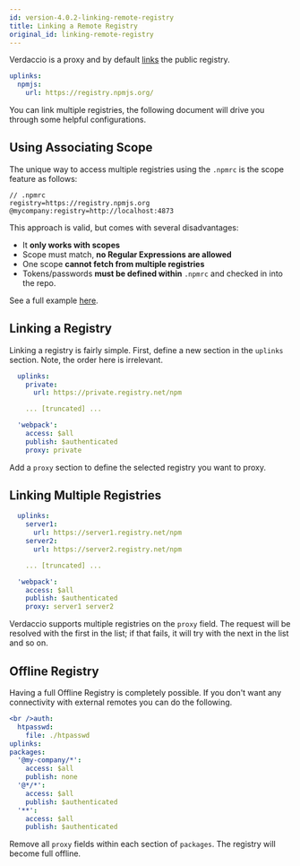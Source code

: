 ```yaml
---
id: version-4.0.2-linking-remote-registry
title: Linking a Remote Registry
original_id: linking-remote-registry
---
```


Verdaccio is a proxy and by default [links](uplinks.md) the public registry.

```yaml
uplinks:
  npmjs:
    url: https://registry.npmjs.org/
```

You can link multiple registries, the following document will drive you through some helpful configurations.

## Using Associating Scope

The unique way to access multiple registries using the `.npmrc` is the scope feature as follows:

    // .npmrc
    registry=https://registry.npmjs.org
    @mycompany:registry=http://localhost:4873
    

This approach is valid, but comes with several disadvantages:

* It **only works with scopes**
* Scope must match, **no Regular Expressions are allowed**
* One scope **cannot fetch from multiple registries**
* Tokens/passwords **must be defined within** `.npmrc` and checked in into the repo.

See a full example [here](https://stackoverflow.com/questions/54543979/npmrc-multiple-registries-for-the-same-scope/54550940#54550940).

## Linking a Registry

Linking a registry is fairly simple. First, define a new section in the `uplinks` section. Note, the order here is irrelevant.

```yaml
  uplinks:
    private:
      url: https://private.registry.net/npm

    ... [truncated] ...

  'webpack':
    access: $all
    publish: $authenticated
    proxy: private

```

Add a `proxy` section to define the selected registry you want to proxy.

## Linking Multiple Registries

```yaml
  uplinks:
    server1:
      url: https://server1.registry.net/npm
    server2:
      url: https://server2.registry.net/npm

    ... [truncated] ...

  'webpack':
    access: $all
    publish: $authenticated
    proxy: server1 server2
```

Verdaccio supports multiple registries on the `proxy` field. The request will be resolved with the first in the list; if that fails, it will try with the next in the list and so on.

## Offline Registry

Having a full Offline Registry is completely possible. If you don't want any connectivity with external remotes you can do the following.

```yaml
<br />auth:
  htpasswd:
    file: ./htpasswd
uplinks:
packages:
  '@my-company/*':
    access: $all
    publish: none
  '@*/*':
    access: $all
    publish: $authenticated
  '**':
    access: $all
    publish: $authenticated
```

Remove all `proxy` fields within each section of `packages`. The registry will become full offline.